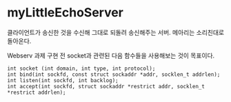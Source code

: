# myLittleEchoServer

클라이언트가 송신한 것을 수신해 그대로 되돌려 송신해주는 서버.
메아리는 소리친대로 돌아온다.

Webserv 과제 구현 전 socket과 관련된 다음 함수들을 사용해보는 것이 목표이다.

```
int socket (int domain, int type, int protocol);
int bind(int sockfd, const struct sockaddr *addr, socklen_t addrlen);
int listen(int sockfd, int backlog);
int accept(int sockfd, struct sockaddr *restrict addr, socklen_t *restrict addrlen);
```
